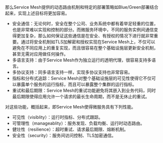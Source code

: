 那么Service Mesh提供的动态路由机制和特定的部署策略如Blue/Green部署结合起来，实现上述目标将更加容易。
* 安全通信：无论何时，安全在整个公司、业务系统中都有着举足轻重的位置，也是非常难以实现和控制的部分。而微服务环境中，不同的服务实例间通信变得更加复杂，那么如何保证这些通信是在安全、有授权的情况下进行就非常重要。通过将安全机制如TLS加解密和授权实现在Service Mesh上，不仅可以避免在不同应用上的重复实现，而且很容易在整个基础设施层更新安全机制，甚至无需对应用做任何操作。
* 多语言支持：由于Service Mesh作为独立运行的透明代理，很容易支持多语言。
* 多协议支持：同多语言支持一样，实现多协议支持也非常容易。
* 指标和分布式追踪：Service Mesh对整个基础设施层的可见性使得它不仅可以暴露单个服务的运行指标，而且可以暴露整个集群的运行指标。
* 重试和最后期限：Service Mesh的重试功能避免将其嵌入到业务代码，同时最后期限使得应用允许一个请求的最长生命周期，而不是无休止的重试。

对这些功能，概括起来，即Service Mesh使得微服务具有下列性能。
* 可见性（visiblity）：运行时指标、分布式跟踪。
* 可管理性（manageablity）：服务发现、负载均衡、运行时动态路由。
* 健壮性（resilience）：超时重试、请求最后期限、熔断机制。
* 安全性（security）：服务间访问控制、TLS加密通信。